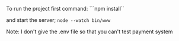 To run the project first command:
```npm install``

and start the server;
```node --watch bin/www```

Note: I don't give the .env file so that you can't test payment system
